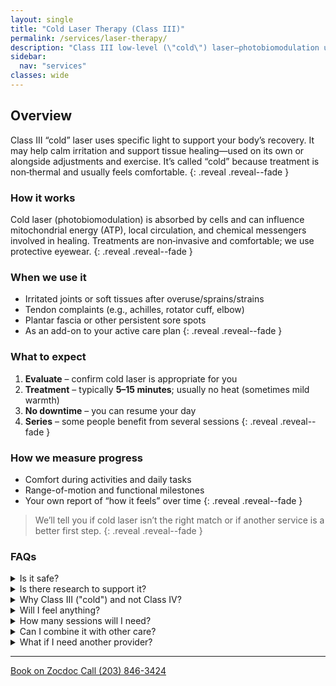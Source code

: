 ```yaml
---
layout: single
title: "Cold Laser Therapy (Class III)"
permalink: /services/laser-therapy/
description: "Class III low‑level (\"cold\") laser—photobiomodulation used alongside care to help calm irritation and support recovery."
sidebar:
  nav: "services"
classes: wide
---
```


## Overview
Class III “cold” laser uses specific light to support your body’s recovery. It may help calm irritation and support tissue healing—used on its own or alongside adjustments and exercise. It’s called “cold” because treatment is non‑thermal and usually feels comfortable.
{: .reveal .reveal--fade }

### How it works
Cold laser (photobiomodulation) is absorbed by cells and can influence mitochondrial energy (ATP), local circulation, and chemical messengers involved in healing. Treatments are non‑invasive and comfortable; we use protective eyewear.
{: .reveal .reveal--fade }

### When we use it
- Irritated joints or soft tissues after overuse/sprains/strains  
- Tendon complaints (e.g., achilles, rotator cuff, elbow)  
- Plantar fascia or other persistent sore spots  
- As an add-on to your active care plan
{: .reveal .reveal--fade }

### What to expect
1. **Evaluate** – confirm cold laser is appropriate for you  
2. **Treatment** – typically **5–15 minutes**; usually no heat (sometimes mild warmth)  
3. **No downtime** – you can resume your day  
4. **Series** – some people benefit from several sessions
{: .reveal .reveal--fade }

### How we measure progress
- Comfort during activities and daily tasks  
- Range-of-motion and functional milestones  
- Your own report of “how it feels” over time
{: .reveal .reveal--fade }

> We’ll tell you if cold laser isn’t the right match or if another service is a better first step.
>{: .reveal .reveal--fade }

### FAQs

<div class="faq">
  <details class="reveal reveal--up">
    <summary>Is it safe?</summary>
    <div class="faq__content">
      Yes, Class III lasers are generally safe when used appropriately. They’re non‑thermal and most people feel little to no sensation during treatment.
    </div>
  </details>

  <details class="reveal reveal--up">
    <summary>Is there research to support it?</summary>
    <div class="faq__content">
      Yes. A few examples:
      <ul>
        <li>Chow RT et al. Low‑level laser therapy for neck pain — systematic review/meta‑analysis of randomized trials. <a href="https://pubmed.ncbi.nlm.nih.gov/19913903/" target="_blank" rel="noopener">PubMed 19913903</a></li>
        <li>Huang Z et al. Low‑level laser therapy for chronic low back pain — systematic review/meta‑analysis. <a href="https://pubmed.ncbi.nlm.nih.gov/26667480/" target="_blank" rel="noopener">PubMed 26667480</a></li>
      </ul>
      Evidence varies by condition and dose; we use laser alongside active care when it’s a good fit.
    </div>
  </details>

  <details class="reveal reveal--up">
    <summary>Why Class III ("cold") and not Class IV?</summary>
    <div class="faq__content">
      <ul>
        <li>Outcomes depend on the right <strong>dose</strong> (wavelength, energy, and time), not just the device class.</li>
        <li>Class III is <strong>non‑thermal and comfortable</strong>, and pairs well with adjustments and exercises.</li>
        <li>Class IV can deliver dose faster, but it’s <strong>not inherently more effective</strong>; we focus on delivering the right dose safely.</li>
      </ul>
    </div>
  </details>

  <details class="reveal reveal--up">
    <summary>Will I feel anything?</summary>
    <div class="faq__content">
      Most people feel little to no sensation. Some may notice mild warmth.
    </div>
  </details>

  <details class="reveal reveal--up">
    <summary>How many sessions will I need?</summary>
    <div class="faq__content">
      It varies by condition, but many benefit from a <strong>short series</strong> (3–6 sessions). We reassess and adjust as needed.
    </div>
  </details>

  <details class="reveal reveal--up">
    <summary>Can I combine it with other care?</summary>
    <div class="faq__content">
      Yes, many people benefit from combining cold laser therapy with other treatments like adjustments and exercises.
    </div>
  </details>

  <details class="reveal reveal--up">
    <summary>What if I need another provider?</summary>
    <div class="faq__content">
      We’ll coordinate with the right specialist if needed, whether it’s PT, orthopedics, or another area.
    </div>
  </details>
</div>

---

<div class="contact-actions reveal reveal--up">
  <a href="https://www.zocdoc.com/practice/cranbury-chiropractic-center-43835" class="btn">
    <span class="btn-label">Book on Zocdoc</span>
  </a>
  <a href="tel:+12038463424" class="btn">
    <span class="btn-label">Call (203) 846-3424</span>
  </a>
</div>
